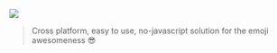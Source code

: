 ![](http://i.imgur.com/YWpky11.png)
> Cross platform, easy to use, no-javascript solution for the emoji awesomeness :sunglasses:
